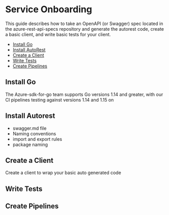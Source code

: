 # Service Onboarding

This guide describes how to take an OpenAPI (or Swagger) spec located in the azure-rest-api-specs repository and generate the autorest code, create a basic client, and write basic tests for your client.

* [Install Go](#install-go)
* [Install AutoRest](#install-autorest)
* [Create a Client](#create-a-client)
* [Write Tests](#write-tests)
* [Create Pipelines](#create-pipelines)

## Install Go

The Azure-sdk-for-go team supports Go versions 1.14 and greater, with our CI pipelines testing against versions 1.14 and 1.15 on 

## Install Autorest

* swagger.md file
* Naming conventions
* import and export rules
* package naming

## Create a Client

Create a client to wrap your basic auto generated code

## Write Tests

## Create Pipelines